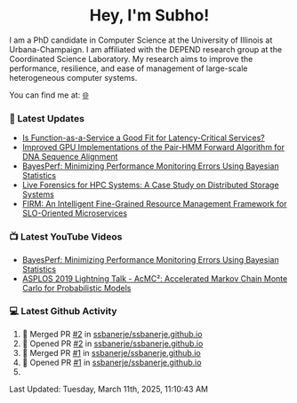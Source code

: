 <h1 align="center">Hey, I'm Subho!</h1>

I am a PhD candidate in Computer Science at the University of Illinois at Urbana-Champaign. I am affiliated with the
DEPEND research group at the Coordinated Science Laboratory. My research aims to improve the performance, resilience,
and ease of management of large-scale heterogeneous computer systems.

You can find me at: [🌐]

### 📕 Latest Updates
<!-- BLOG:START -->
- [Is Function-as-a-Service a Good Fit for Latency-Critical Services?](https://ssbaner2.cs.illinois.edu/publications/wosc2021/)
- [Improved GPU Implementations of the Pair-HMM Forward Algorithm for DNA Sequence Alignment](https://ssbaner2.cs.illinois.edu/publications/iccd2021/)
- [BayesPerf: Minimizing Performance Monitoring Errors Using Bayesian Statistics](https://ssbaner2.cs.illinois.edu/publications/asplos2021/)
- [Live Forensics for HPC Systems: A Case Study on Distributed Storage Systems](https://ssbaner2.cs.illinois.edu/publications/sc2020/)
- [FIRM: An Intelligent Fine-Grained Resource Management Framework for SLO-Oriented Microservices](https://ssbaner2.cs.illinois.edu/publications/osdi2020/)
<!-- BLOG:END -->

### 📺 Latest YouTube Videos
<!-- YOUTUBE:START -->
- [BayesPerf: Minimizing Performance Monitoring Errors Using Bayesian Statistics](https://www.youtube.com/watch?v=Y3d8Vu8g-Rw)
- [ASPLOS 2019 Lightning Talk - AcMC²: Accelerated Markov Chain Monte Carlo for Probabilistic Models](https://www.youtube.com/watch?v=3l_ZuBkZjJk)
<!-- YOUTUBE:END -->

### 💻 Latest Github Activity
<!--RECENT_ACTIVITY:start-->
1. 🎉 Merged PR [#2](https://github.com/ssbanerje/ssbanerje.github.io/pull/2) in [ssbanerje/ssbanerje.github.io](https://github.com/ssbanerje/ssbanerje.github.io)
2. 💪 Opened PR [#2](https://github.com/ssbanerje/ssbanerje.github.io/pull/2) in [ssbanerje/ssbanerje.github.io](https://github.com/ssbanerje/ssbanerje.github.io)
3. 🎉 Merged PR [#1](https://github.com/ssbanerje/ssbanerje.github.io/pull/1) in [ssbanerje/ssbanerje.github.io](https://github.com/ssbanerje/ssbanerje.github.io)
4. 💪 Opened PR [#1](https://github.com/ssbanerje/ssbanerje.github.io/pull/1) in [ssbanerje/ssbanerje.github.io](https://github.com/ssbanerje/ssbanerje.github.io)
5. 
<!--RECENT_ACTIVITY:end-->

<!--RECENT_ACTIVITY:last_update-->
Last Updated: Tuesday, March 11th, 2025, 11:10:43 AM
<!--RECENT_ACTIVITY:last_update_end-->

[🌐]: https://ssbaner2.cs.illinois.edu/
